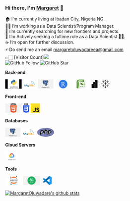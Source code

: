 ### Hi there, I'm [Margaret](https://github.com/MargaretOluwadare) 👋

🏠 I’m currently living at Ibadan City, Nigeria NG. <br/>
👨‍💻 I’m working as a Data Scientist/Program Manager.<br/>
🔭 I’m currently searching for new frontiers and projects.<br/>
🌱 I’m Actively seeking a fultime role as a Data Scientist 🤦‍♂.<br/>
☕️ I’m open for further discussion. <br/>
⚡ Do send me an email margaretoluwadareea@gmail.com <br/>
👉🏻 [Visitor Count]![](https://komarev.com/ghpvc/?username=MargaretOluwadare)<br/>
![GitHub Follow](https://img.shields.io/github/followers/MargaretOluwadare.svg?style=social&label=Follow)
![GitHub Star](https://img.shields.io/github/stars/MargaretOluwadare?affiliations=OWNER%2CCOLLABORATOR&style=social&label=Star)


**Back-end**

<code><img height="30" 
src="https://raw.githubusercontent.com/MargaretOluwadare/margaretOluwadare/master/images/python.png"></code>
<code><img height="30" 
src="https://raw.githubusercontent.com/MargaretOluwadare/margaretOluwadare/master/images/mysql.svg"></code>
<code><img height="30" 
src="https://raw.githubusercontent.com/MargaretOluwadare/margaretOluwadare/master/images/postgresql.png"></code>
<code><img height="30" 
src="https://raw.githubusercontent.com/MargaretOluwadare/margaretOluwadare/master/images/Rstudio.png"></code>
<code><img height="30" 
src="https://raw.githubusercontent.com/MargaretOluwadare/margaretOluwadare/master/images/excel.png"></code>
<code><img height="30" 
src="https://raw.githubusercontent.com/MargaretOluwadare/margaretOluwadare/master/images/powerbi.png"></code>
<code><img height="30" 
src="https://raw.githubusercontent.com/MargaretOluwadare/margaretOluwadare/master/images/tableau.png"></code>

**Front-end**

<code><img height="30" 
src="https://raw.githubusercontent.com/MargaretOluwadare/margaretOluwadare/master/images/html.png"></code>
<code><img height="30" 
src="https://raw.githubusercontent.com/MargaretOluwadare/margaretOluwadare/master/images/css3.png"></code>
<code><img height="30" 
src="https://raw.githubusercontent.com/MargaretOluwadare/margaretOluwadare/master/images/js.png"></code>


**Databases**

<code><img height="30" 
src="https://raw.githubusercontent.com/MargaretOluwadare/margaretOluwadare/master/images/postgresql.png"></code>
<code><img height="30" 
src="https://raw.githubusercontent.com/MargaretOluwadare/margaretOluwadare/master/images/mysql.svg"></code>
<code><img height="30" 
src="https://raw.githubusercontent.com/MargaretOluwadare/margaretOluwadare/master/images/php.svg"></code>

**Cloud Servers**

<code><img height="30" 
src="https://raw.githubusercontent.com/MargaretOluwadare/margaretOluwadare/master/images/gcloud.png"></code>


**Tools**

<code><img height="30" 
src="https://raw.githubusercontent.com/MargaretOluwadare/margaretOluwadare/master/images/jupyter.png"></code>
<code><img height="30" 
src="https://raw.githubusercontent.com/MargaretOluwadare/margaretOluwadare/master/images/atom.png"></code>
<code><img height="30" 
src="https://raw.githubusercontent.com/MargaretOluwadare/margaretOluwadare/master/images/vscode.png"></code>

[![MargaretOluwadare's github stats](https://github-readme-stats.vercel.app/api?username=MargaretOluwadare&show_icons=true&theme=merko)](https://github.com/MargaretOluwadare)


